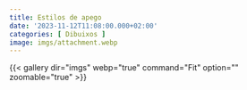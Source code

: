 ```yaml
---
title: Estilos de apego
date: '2023-11-12T11:08:00.000+02:00'
categories: [ Dibuixos ]
image: imgs/attachment.webp
---
```


{{< gallery dir="imgs" webp="true" command="Fit" option="" zoomable="true" >}}
